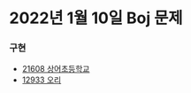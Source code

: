# 2022년 1월 10일 Boj 문제

### 구현

- [21608 상어초등학교](https://www.acmicpc.net/problem/21608)
- [12933 오리](https://www.acmicpc.net/problem/12933)
